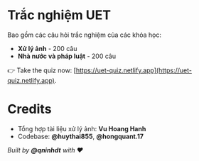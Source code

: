 # Trắc nghiệm UET

Bao gồm các câu hỏi trắc nghiệm của các khóa học:
- **Xử lý ảnh** - 200 câu
- **Nhà nước và pháp luật** - 200 câu

👉 Take the quiz now: [https://uet-quiz.netlify.app](https://uet-quiz.netlify.app).

# Credits
- Tổng hợp tài liệu xử lý ảnh: **Vu Hoang Hanh**
- Codebase: **@huythai855**, **@hongquant.17**

_Built by **@qninhdt** with ❤️_